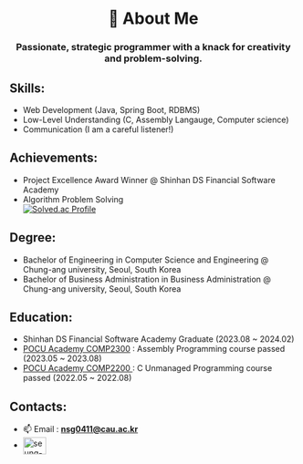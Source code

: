 
# 
<h1 align="center">🐬 About Me </h1>
<h3 align="center">Passionate, strategic programmer with a knack for creativity and problem-solving.</h3>

## Skills:
- Web Development (Java, Spring Boot, RDBMS)
- Low-Level Understanding (C, Assembly Langauge, Computer science)
- Communication (I am a careful listener!)

## Achievements:
- Project Excellence Award Winner @ Shinhan DS Financial Software Academy
- Algorithm Problem Solving <br>[![Solved.ac Profile](http://mazassumnida.wtf/api/v2/generate_badge?boj=sgroh0411)](https://solved.ac/sgroh0411/)

## Degree:
- Bachelor of Engineering in Computer Science and Engineering @ Chung-ang university, Seoul, South Korea
- Bachelor of Business Administration in Business Administration @ Chung-ang university, Seoul, South Korea

## Education:
- Shinhan DS Financial Software Academy Graduate (2023.08 ~ 2024.02)
- [POCU Academy COMP2300](https://pocu.academy/ko/Courses/COMP2300)  : Assembly Programming course passed (2023.05 ~ 2023.08)
- [POCU Academy COMP2200 ](https://pocu.academy/ko/Courses/COMP2200) : C Unmanaged Programming course passed (2022.05 ~ 2022.08)
## Contacts:
  - 📫 Email : **nsg0411@cau.ac.kr**
  - <a href="https://www.linkedin.com/in/seung-gwang-roh-4425bb1b3/" target="blank"><img align="center" src="https://raw.githubusercontent.com/rahuldkjain/github-profile-readme-generator/master/src/images/icons/Social/linked-in-alt.svg" alt="seung-gwang-roh" height="30" width="40" /></a>
  
